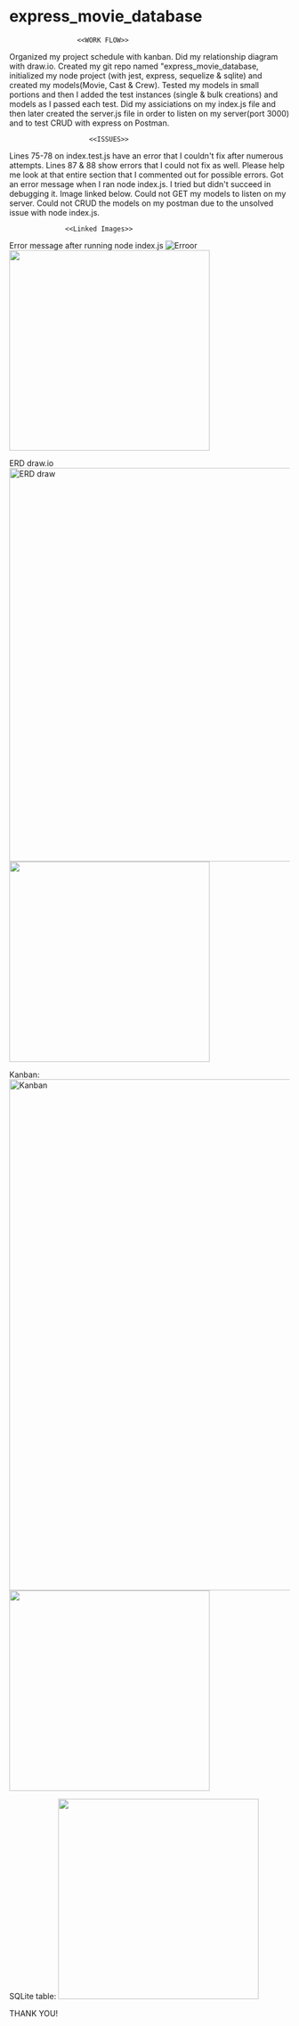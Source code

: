 # express_movie_database

                     <<WORK FLOW>>
Organized my project schedule with kanban.
Did my relationship diagram with draw.io.
Created my git repo named "express_movie_database, initialized my node project (with jest, express, sequelize & sqlite) and created my models(Movie, Cast & Crew).
Tested my models in small portions and then I added the test instances (single & bulk creations) and models as I passed each test.
Did my assiciations on my index.js file and then later created the server.js file in order to listen on my server(port 3000) and to test CRUD with express on Postman.


                        <<ISSUES>>
Lines 75-78 on index.test.js have an error that I couldn't fix after numerous attempts.
Lines 87 & 88 show errors that I could not fix as well. Please help me look at that entire section that I commented out for possible errors.
Got an error message when I ran node index.js. I tried but didn't succeed in debugging it. Image linked below.
Could not GET my models to listen on my server.
Could not CRUD the models on my postman due to the unsolved issue with node index.js.


                  <<Linked Images>>
Error message after running node index.js
![Erroor](https://user-images.githubusercontent.com/94479058/145687193-092922be-90f7-4c1d-8605-1fa0bfd98dee.png)
<img src="https://user-images.githubusercontent.com/94479058/145687193-092922be-90f7-4c1d-8605-1fa0bfd98dee.png" width="360">

ERD draw.io
<img width="707" alt="ERD draw" src="https://user-images.githubusercontent.com/94479058/145687142-629f9bcc-e559-4976-9217-32a904399cdc.png">
<img src="https://user-images.githubusercontent.com/94479058/145687142-629f9bcc-e559-4976-9217-32a904399cdc.png" width="360">

Kanban:
<img width="918" alt="Kanban" src="https://user-images.githubusercontent.com/94479058/145687062-306f272c-1a00-4dad-99ab-08be6b351497.png">
<img src="https://user-images.githubusercontent.com/94479058/145687062-306f272c-1a00-4dad-99ab-08be6b351497.png" width="360">

SQLite table:
<img src="https://user-images.githubusercontent.com/94479058/145686981-57375841-a6da-4d13-a2b7-d0e7d5b918b2.png" width="360">

THANK YOU!
